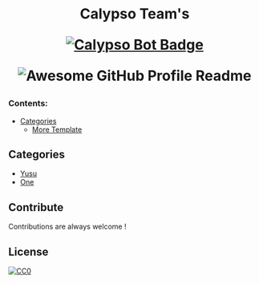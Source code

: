 <h1 align="center">Calypso Team's
<div align="center">


<a href="https://discord.com/api/oauth2/authorize?client_id=873293263208087613&permissions=8&redirect_uri=https%3A%2F%2Fdiscord.gg%2FqcCNWYFRqM&response_type=code&scope=bot%20applications.commands%20guilds.join"><img src="https://img.shields.io/discord/733027681184251937.svg?style=flat&label=Join%20Community&color=7289DA" alt="Calypso Bot Badge"/></a>




<img alt="Awesome GitHub Profile Readme" src="https://images-ext-2.discordapp.net/external/DpWiwcsaW-jf_ESdLAxh55nFSnWaAuI-XkwhaUL257s/https/images-ext-1.discordapp.net/external/oNxEDfTkgK4oj3PzQ3rrIGPa4drkMj3hH6zAqzwgWRw/https/media.discordapp.net/attachments/908934849082064958/908970442340073492/Calypso_2.png"> </img>


</div>

### Contents:
  - [Categories](#categories)
      - [More Template](#github-actions-)

## Categories


- [Yusu](https://github.com/YusuCalypso)
- [One](https://github.com/anexi97400)



## Contribute

Contributions are always welcome !

## License 

[![CC0](https://everipedia-storage.s3.amazonaws.com/ProfilePicture/en/MIT_License__e6670c/MIT_logo.svg__28110.svg)](https://creativecommons.org/publicdomain/zero/1.0/)
